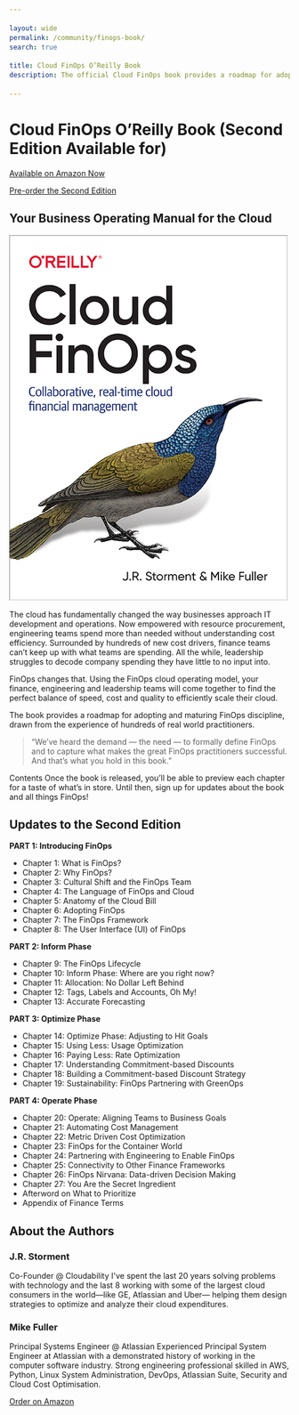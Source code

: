 ```yaml
---

layout: wide
permalink: /community/finops-book/
search: true

title: Cloud FinOps O’Reilly Book
description: The official Cloud FinOps book provides a roadmap for adopting and maturing FinOps discipline, drawn from the experience of hundreds of real world practitioners. Order your copy today.

---
```


# Cloud FinOps O’Reilly Book (Second Edition Available for)

[Available on Amazon Now](https://www.amazon.com/Cloud-FinOps-Collaborative-real-time-management/dp/1492054623)

[Pre-order the Second Edition](https://www.amazon.com/Cloud-FinOps-Collaborative-Real-Time-Decision/dp/1492098353)


## Your Business Operating Manual for the Cloud

<img src="/img/cloud-finops-cover.png" alt="O’Reilly Cloud FinOps Book" class="float-right mx-4 max-w-full md:max-w-xs ">

The cloud has fundamentally changed the way businesses approach IT development and operations. Now empowered with resource procurement, engineering teams spend more than needed without understanding cost efficiency. Surrounded by hundreds of new cost drivers, finance teams can’t keep up with what teams are spending. All the while, leadership struggles to decode company spending they have little to no input into.


FinOps changes that. Using the FinOps cloud operating model, your finance, engineering and leadership teams will come together to find the perfect balance of speed, cost and quality to efficiently scale their cloud.

The book provides a roadmap for adopting and maturing FinOps discipline, drawn from the experience of hundreds of real world practitioners.


> “We’ve heard the demand — the need — to formally define FinOps and to capture what makes the great FinOps practitioners successful. And that’s what you hold in this book.”


Contents
Once the book is released, you’ll be able to preview each chapter for a taste of what’s in store. Until then, sign up for updates about the book and all things FinOps!

## Updates to the Second Edition

**PART 1: Introducing FinOps**
- Chapter 1: What is FinOps?
- Chapter 2: Why FinOps?
- Chapter 3: Cultural Shift and the FinOps Team
- Chapter 4: The Language of FinOps and Cloud
- Chapter 5: Anatomy of the Cloud Bill
- Chapter 6: Adopting FinOps
- Chapter 7: The FinOps Framework
- Chapter 8: The User Interface (UI) of FinOps

**PART 2: Inform Phase**
- Chapter 9: The FinOps Lifecycle
- Chapter 10: Inform Phase: Where are you right now?
- Chapter 11: Allocation: No Dollar Left Behind
- Chapter 12: Tags, Labels and Accounts, Oh My!
- Chapter 13: Accurate Forecasting

**PART 3: Optimize Phase**
- Chapter 14: Optimize Phase: Adjusting to Hit Goals
- Chapter 15: Using Less: Usage Optimization
- Chapter 16: Paying Less: Rate Optimization
- Chapter 17: Understanding Commitment-based Discounts
- Chapter 18: Building a Commitment-based Discount Strategy
- Chapter 19: Sustainability: FinOps Partnering with GreenOps

**PART 4: Operate Phase**
- Chapter 20: Operate: Aligning Teams to Business Goals
- Chapter 21: Automating Cost Management
- Chapter 22: Metric Driven Cost Optimization
- Chapter 23: FinOps for the Container World
- Chapter 24: Partnering with Engineering to Enable FinOps
- Chapter 25: Connectivity to Other Finance Frameworks
- Chapter 26: FinOps Nirvana: Data-driven Decision Making
- Chapter 27: You Are the Secret Ingredient
- Afterword on What to Prioritize
- Appendix of Finance Terms


## About the Authors
### J.R. Storment
Co-Founder @ Cloudability
I've spent the last 20 years solving problems with technology and the last 8 working with some of the largest cloud consumers in the world—like GE, Atlassian and Uber— helping them design strategies to optimize and analyze their cloud expenditures.

### Mike Fuller

Principal Systems Engineer @ Atlassian
Experienced Principal System Engineer at Atlassian with a demonstrated history of working in the computer software industry. Strong engineering professional skilled in AWS, Python, Linux System Administration, DevOps, Atlassian Suite, Security and Cloud Cost Optimisation.

<a class="btn" href="https://www.amazon.com/Cloud-FinOps-Collaborative-real-time-management/dp/1492054623">Order on Amazon</a>
